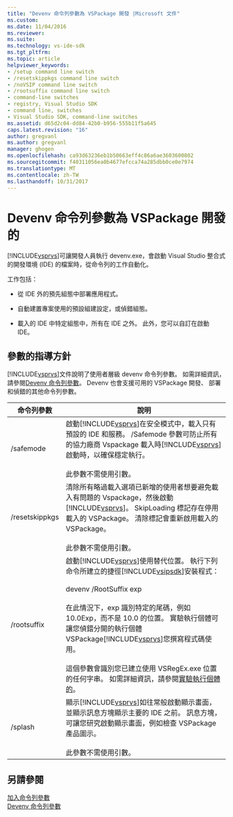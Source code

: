 ```yaml
---
title: "Devenv 命令列參數為 VSPackage 開發 |Microsoft 文件"
ms.custom: 
ms.date: 11/04/2016
ms.reviewer: 
ms.suite: 
ms.technology: vs-ide-sdk
ms.tgt_pltfrm: 
ms.topic: article
helpviewer_keywords:
- /setup command line switch
- /resetskippkgs command line switch
- /noVSIP command line switch
- /rootsuffix command line switch
- command-line switches
- registry, Visual Studio SDK
- command line, switches
- Visual Studio SDK, command-line switches
ms.assetid: d65d2c04-dd84-42b0-b956-555b11f5a645
caps.latest.revision: "16"
author: gregvanl
ms.author: gregvanl
manager: ghogen
ms.openlocfilehash: ca93d63236eb1b50663eff4c86a6ae3603600802
ms.sourcegitcommit: f40311056ea0b4677efcca74a285dbb0ce0e7974
ms.translationtype: MT
ms.contentlocale: zh-TW
ms.lasthandoff: 10/31/2017
---
```

# <a name="devenv-command-line-switches-for-vspackage-development"></a>Devenv 命令列參數為 VSPackage 開發的
[!INCLUDE[vsprvs](../code-quality/includes/vsprvs_md.md)]可讓開發人員執行 devenv.exe，會啟動 Visual Studio 整合式的開發環境 (IDE) 的檔案時，從命令列的工作自動化。  
  
 工作包括：  
  
-   從 IDE 外的預先組態中部署應用程式。  
  
-   自動建置專案使用的預設組建設定，或偵錯組態。  
  
-   載入的 IDE 中特定組態中，所有在 IDE 之外。 此外，您可以自訂在啟動 IDE。  
  
## <a name="guidelines-for-switches"></a>參數的指導方針  
 [!INCLUDE[vsprvs](../code-quality/includes/vsprvs_md.md)]文件說明了使用者層級 devenv 命令列參數。 如需詳細資訊，請參閱[Devenv 命令列參數](../ide/reference/devenv-command-line-switches.md)。 Devenv 也會支援可用的 VSPackage 開發、 部署和偵錯的其他命令列參數。  
  
|命令列參數|說明|  
|--------------------------|-----------------|  
|/safemode|啟動[!INCLUDE[vsprvs](../code-quality/includes/vsprvs_md.md)]在安全模式中，載入只有預設的 IDE 和服務。 /Safemode 參數可防止所有的協力廠商 Vspackage 載入時[!INCLUDE[vsprvs](../code-quality/includes/vsprvs_md.md)]啟動時，以確保穩定執行。<br /><br /> 此參數不需使用引數。|  
|/resetskippkgs|清除所有略過載入選項已新增的使用者想要避免載入有問題的 Vspackage，然後啟動[!INCLUDE[vsprvs](../code-quality/includes/vsprvs_md.md)]。 SkipLoading 標記存在停用載入的 VSPackage。 清除標記會重新啟用載入的 VSPackage。<br /><br /> 此參數不需使用引數。|  
|/rootsuffix|啟動[!INCLUDE[vsprvs](../code-quality/includes/vsprvs_md.md)]使用替代位置。 執行下列命令所建立的捷徑[!INCLUDE[vsipsdk](../extensibility/includes/vsipsdk_md.md)]安裝程式：<br /><br /> devenv /RootSuffix exp<br /><br /> 在此情況下，exp 識別特定的尾碼，例如 10.0Exp，而不是 10.0 的位置。 實驗執行個體可讓您偵錯分開的執行個體 VSPackage[!INCLUDE[vsprvs](../code-quality/includes/vsprvs_md.md)]您撰寫程式碼使用。<br /><br /> 這個參數會識別您已建立使用 VSRegEx.exe 位置的任何字串。 如需詳細資訊，請參閱[實驗執行個體的](../extensibility/the-experimental-instance.md)。|  
|/splash|顯示[!INCLUDE[vsprvs](../code-quality/includes/vsprvs_md.md)]如往常般啟動顯示畫面，並顯示訊息方塊顯示主要的 IDE 之前。 訊息方塊，可讓您研究啟動顯示畫面，例如檢查 VSPackage 產品圖示。<br /><br /> 此參數不需使用引數。|  
  
## <a name="see-also"></a>另請參閱  
 [加入命令列參數](../extensibility/adding-command-line-switches.md)   
 [Devenv 命令列參數](../ide/reference/devenv-command-line-switches.md)